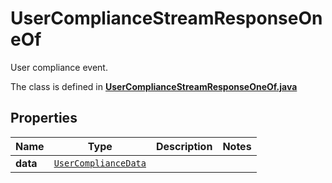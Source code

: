 

# UserComplianceStreamResponseOneOf

User compliance event.

The class is defined in **[UserComplianceStreamResponseOneOf.java](../../src/main/java/example/micronaut/model/UserComplianceStreamResponseOneOf.java)**

## Properties

Name | Type | Description | Notes
------------ | ------------- | ------------- | -------------
**data** | [`UserComplianceData`](UserComplianceData.md) |  | 



